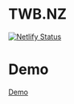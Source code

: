 # TWB.NZ

[![Netlify Status](https://api.netlify.com/api/v1/badges/aa89a2c8-7b18-49d9-9b19-b3446aefb735/deploy-status)](https://app.netlify.com/sites/spontaneous-zabaione-3d2bbd/deploys)

# Demo

[Demo](https://plaa.netlify.app/)
